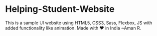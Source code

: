 # Helping-Student-Website
This is a sample UI website using HTML5, CSS3, Sass, Flexbox, JS with added functionality like animation.
Made with ❤ in India
~Aman R.
